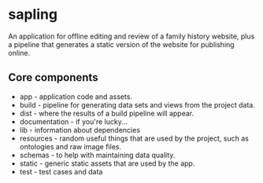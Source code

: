sapling
=======

An application for offline editing and review of a family history website, plus a pipeline that generates a static version of the website for publishing online.

## Core components

+ app - application code and assets.
+ build - pipeline for generating data sets and views from the project data.
+ dist - where the results of a build pipeline will appear.
+ documentation - if you're lucky...
+ lib - information about dependencies
+ resources - random useful things that are used by the project, such as ontologies and raw image files.
+ schemas - to help with maintaining data quality.
+ static - generic static assets that are used by the app.
+ test - test cases and data

